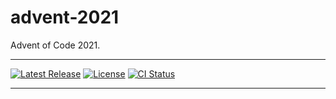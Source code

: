# advent-2021

Advent of Code 2021.

---

[![Latest Release][release-badge]][release-url]
[![License][license-badge]](LICENSE)
[![CI Status][ci-badge]][ci-url]

---

[release-badge]: https://img.shields.io/github/v/release/austinlucaslake/advent/tree/2021
[release-url]: https://github.com/austinlucaslake/advent/tree/2021/releases/latest
[license-badge]: https://img.shields.io/github/license/austinlucaslake/advent/tree/2021
[ci-badge]: https://github.com/austinlucaslake/advent/tree/2021/actions/workflows/ci.yaml/badge.svg
[ci-url]: https://github.com/austinlucaslake/advent/tree/2021/actions

